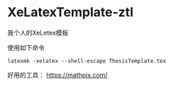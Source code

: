 # XeLatexTemplate-ztl
我个人的XeLetex模板

使用如下命令

```
latexmk -xelatex --shell-escape ThesisTemplate.tex
```

好用的工具：  https://mathpix.com/
